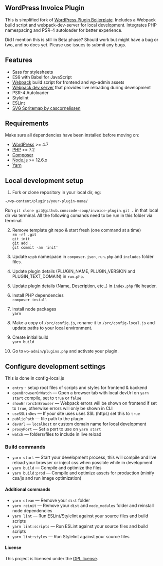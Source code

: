 ## WordPress Invoice Plugin
This is simplified fork of [WordPress Plugin Boilerplate](https://github.com/DevinVinson/WordPress-Plugin-Boilerplate).
Includes a Webpack build script and webpack-dev-server for local development.
Integrates PHP namespacing and PSR-4 autoloader for better experience.

Did I mention this is still in Beta phase?
Should work but might have a bug or two, and no docs yet.
Please use issues to submit any bugs.


## Features
* Sass for stylesheets
* ES6 with Babel for JavaScript
* [Webpack](https://webpack.github.io) build script for frontend and wp-admin assets
* [Webpack dev server](https://github.com/webpack/webpack-dev-server) that provides live reloading during development
* PSR-4 Autoloader
* Stylelint
* ESLint
* [SVG Spritemap by cascornelissen](https://github.com/cascornelissen/svg-spritemap-webpack-plugin)


## Requirements
Make sure all dependencies have been installed before moving on:
* [WordPress](https://wordpress.org/) >= 4.7
* [PHP](http://php.net/manual/en/install.php) >= 7.2
* [Composer](https://getcomposer.org/download/)
* [Node.js](http://nodejs.org/) >= 12.6.x
* [Yarn](https://yarnpkg.com/en/docs/install)


## Local development setup
1. Fork or clone repository in your local dir, eg:
```shell
~/wp-content/plugins/your-plugin-name/
```
Run `git clone git@github.com:code-soup/invoice-plugin.git .` in that local dir via terminal.
All the following comands need to be run in this folder via terminal.

2. Remove template git repo & start fresh (one command at a time)\
`rm -rf .git`\
`git init`\
`git add .`\
`git commit -am 'init'`

3. Update `wppb` namespace in `composer.json`, `run.php` and `includes` folder files.

4. Update plugin details (PLUGIN_NAME, PLUGIN_VERSION and PLUGIN_TEXT_DOMAIN) in `run.php`.

5. Update plugin details (Name, Description, etc..) in `index.php` file header.

6. Install PHP dependencies\
`composer install`

7. Install node packages\
`yarn`

8. Make a copy of `/src/config.js`, rename it to `/src/config-local.js` and update paths to your local environment.

9. Create initial build\
`yarn build`

10. Go to `wp-admin/plugins.php` and activate your plugin.


## Configure development settings
This is done in config-local.js
* `entry` - setup root files of scripts and styles for frontend & backend
* `openBrowserOnWatch` — Open a browser tab with local devUrl on `yarn start` compile, set to `true` or `false`
* `showErrorsInBrowser` — Webpack errors will be shown on frontend if set to `true`, otherwise errors will only be shown in CLI
* `useSSLinDev` — If your site uses uses SSL (https) set this to `true`
* `publicPath` — file path to the plugin
* `devUrl` — `localhost` or custom domain name for local development
* `proxyPort` — Set a port to use on `yarn start`
* `watch` — folders/files to include in live reload


### Build commands
* `yarn start` — Start your development process, this will compile and live reload your browser or inject css when possible while in development
* `yarn build` — Compile and optimize the files
* `yarn build:prod` — Compile and optimize assets for production (minify css/js and run image optimization)


#### Additional commands
* `yarn clean` — Remove your `dist` folder
* `yarn reinit` — Remove your `dist` and `node_modules` folder and reinstall node dependencies
* `yarn lint` — Run ESLint/Stylelint against your source files and build scripts
* `yarn lint:scripts` — Run ESLint against your source files and build scripts
* `yarn lint:styles` — Run Stylelint against your source files


#### License
This project is licensed under the [GPL license](http://www.gnu.org/licenses/gpl-3.0.txt).